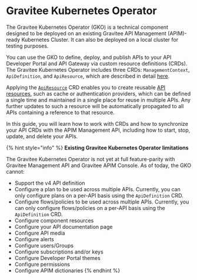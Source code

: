 # Gravitee Kubernetes Operator

The Gravitee Kubernetes Operator (GKO) is a technical component designed to be deployed on an existing Gravitee API Management (APIM)-ready Kubernetes Cluster. It can also be deployed on a local cluster for testing purposes.

You can use the GKO to define, deploy, and publish APIs to your API Developer Portal and API Gateway via custom resource definitions (CRDs). The Gravitee Kubernetes Operator includes three CRDs: `ManagementContext`, `ApiDefinition`, and `ApiResource`, which are described in detail [here](gravitee-kubernetes-operator/page-1.md).

Applying the [`ApiResource`](gravitee-kubernetes-operator/custom-resource-definitions/apiresource-crd.md) CRD enables you to create reusable [API resources](api-configuration/resources.md), such as cache or authentication providers, which can be defined a single time and maintained in a single place for reuse in multiple APIs. Any further updates to such a resource will be automatically propagated to all APIs containing a reference to that resource.

In this guide, you will learn how to work with CRDs and how to synchronize your API CRDs with the APIM Management API, including how to start, stop, update, and delete your APIs.

{% hint style="info" %}
**Existing Gravitee Kubernetes Operator limitations**

The Gravitee Kubernetes Operator is not yet at full feature-parity with  Gravitee Management API and Gravitee APIM Console. As of today, the GKO cannot:

* Support the v4 API definition
* Configure a plan to be used across multiple APIs. Currently, you can only configure plans on a per-API basis using the `ApiDefinition` CRD.
* Configure flows/policies to be used across multiple APIs. Currently, you can only configure flows/policies on a per-API basis using the `ApiDefinition` CRD.
* Configure component resources
* Configure your API documentation page
* Configure API media
* Configure alerts
* Configure users/Groups
* Configure subscriptions and/or keys
* Configure Developer Portal themes
* Configure permissions
* Configure APIM dictionaries
{% endhint %}
